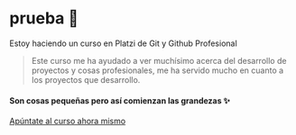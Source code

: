 # prueba 💖
Estoy haciendo un curso en Platzi de Git y Github Profesional

> Este curso me ha ayudado a ver muchísimo acerca del desarrollo de proyectos y cosas profesionales, me ha servido mucho en cuanto a los proyectos que desarrollo.

#### Son cosas pequeñas pero así comienzan las grandezas ✨

[Apúntate al curso ahora mismo](http://platzi.com/git "**Apúntate al curso ahora mismo**")
